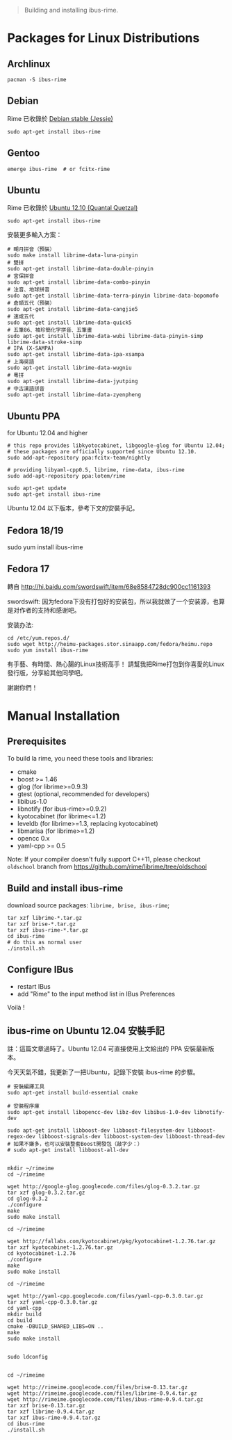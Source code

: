 > Building and installing ibus-rime.

# Packages for Linux Distributions

## Archlinux

    pacman -S ibus-rime

## Debian

Rime 已收錄於 [Debian stable (Jessie)](https://wiki.debian.org/DebianStable)

    sudo apt-get install ibus-rime

## Gentoo

    emerge ibus-rime  # or fcitx-rime


## Ubuntu

Rime 已收錄於 [Ubuntu 12.10 (Quantal Quetzal)](http://releases.ubuntu.com/12.10/)

    sudo apt-get install ibus-rime

安裝更多輸入方案：

    # 朙月拼音（預裝）
    sudo make install librime-data-luna-pinyin
    # 雙拼
    sudo apt-get install librime-data-double-pinyin
    # 宮保拼音
    sudo apt-get install librime-data-combo-pinyin
    # 注音、地球拼音
    sudo apt-get install librime-data-terra-pinyin librime-data-bopomofo
    # 倉頡五代（預裝）
    sudo apt-get install librime-data-cangjie5
    # 速成五代
    sudo apt-get install librime-data-quick5
    # 五筆86、袖珍簡化字拼音、五筆畫
    sudo apt-get install librime-data-wubi librime-data-pinyin-simp librime-data-stroke-simp
    # IPA (X-SAMPA)
    sudo apt-get install librime-data-ipa-xsampa
    # 上海吳語
    sudo apt-get install librime-data-wugniu
    # 粵拼
    sudo apt-get install librime-data-jyutping
    # 中古漢語拼音
    sudo apt-get install librime-data-zyenpheng

## Ubuntu PPA

for Ubuntu 12.04 and higher

    # this repo provides libkyotocabinet, libgoogle-glog for Ubuntu 12.04;
    # these packages are officially supported since Ubuntu 12.10.
    sudo add-apt-repository ppa:fcitx-team/nightly

    # providing libyaml-cpp0.5, librime, rime-data, ibus-rime
    sudo add-apt-repository ppa:lotem/rime

    sudo apt-get update
    sudo apt-get install ibus-rime

Ubuntu 12.04 以下版本，參考下文的安裝手記。

## Fedora 18/19

sudo yum install ibus-rime

## Fedora 17

轉自 http://hi.baidu.com/swordswift/item/68e8584728dc900cc1161393

swordswift: 因为fedora下没有打包好的安装包，所以我就做了一个安装源，也算是对作者的支持和感谢吧。

安装办法:

    cd /etc/yum.repos.d/
    sudo wget http://heimu-packages.stor.sinaapp.com/fedora/heimu.repo
    sudo yum install ibus-rime

有手藝、有時間、熱心腸的Linux技術高手！ 請幫我把Rime打包到你喜愛的Linux發行版，分享給其他同學吧。

謝謝你們！

# Manual Installation

## Prerequisites

To build la rime, you need these tools and libraries:
  * cmake
  * boost >= 1.46
  * glog (for librime>=0.9.3)
  * gtest (optional, recommended for developers)
  * libibus-1.0
  * libnotify (for ibus-rime>=0.9.2)
  * kyotocabinet (for librime<=1.2)
  * leveldb (for librime>=1.3, replacing kyotocabinet)
  * libmarisa (for librime>=1.2)
  * opencc 0.x
  * yaml-cpp >= 0.5

Note: If your compiler doesn't fully support C++11, please checkout `oldschool` branch from https://github.com/rime/librime/tree/oldschool

## Build and install ibus-rime

download source packages: `librime, brise, ibus-rime`;

    tar xzf librime-*.tar.gz
    tar xzf brise-*.tar.gz
    tar xzf ibus-rime-*.tar.gz
    cd ibus-rime
    # do this as normal user
    ./install.sh

## Configure IBus

  * restart IBus
  * add "Rime" to the input method list in IBus Preferences

Voilà !

## ibus-rime on Ubuntu 12.04 安裝手記

註：這篇文章過時了。Ubuntu 12.04 可直接使用上文給出的 PPA 安裝最新版本。

今天天氣不錯，我更新了一把Ubuntu，記錄下安裝 ibus-rime 的步驟。

    # 安裝編譯工具
    sudo apt-get install build-essential cmake

    # 安裝程序庫
    sudo apt-get install libopencc-dev libz-dev libibus-1.0-dev libnotify-dev

    sudo apt-get install libboost-dev libboost-filesystem-dev libboost-regex-dev libboost-signals-dev libboost-system-dev libboost-thread-dev
    # 如果不嫌多，也可以安裝整套Boost開發包（敲字少：）
    # sudo apt-get install libboost-all-dev


    mkdir ~/rimeime
    cd ~/rimeime

    wget http://google-glog.googlecode.com/files/glog-0.3.2.tar.gz
    tar xzf glog-0.3.2.tar.gz
    cd glog-0.3.2
    ./configure
    make
    sudo make install

    cd ~/rimeime

    wget http://fallabs.com/kyotocabinet/pkg/kyotocabinet-1.2.76.tar.gz
    tar xzf kyotocabinet-1.2.76.tar.gz
    cd kyotocabinet-1.2.76
    ./configure
    make
    sudo make install

    cd ~/rimeime

    wget http://yaml-cpp.googlecode.com/files/yaml-cpp-0.3.0.tar.gz
    tar xzf yaml-cpp-0.3.0.tar.gz
    cd yaml-cpp
    mkdir build
    cd build
    cmake -DBUILD_SHARED_LIBS=ON ..
    make
    sudo make install


    sudo ldconfig


    cd ~/rimeime

    wget http://rimeime.googlecode.com/files/brise-0.13.tar.gz
    wget http://rimeime.googlecode.com/files/librime-0.9.4.tar.gz
    wget http://rimeime.googlecode.com/files/ibus-rime-0.9.4.tar.gz
    tar xzf brise-0.13.tar.gz
    tar xzf librime-0.9.4.tar.gz
    tar xzf ibus-rime-0.9.4.tar.gz
    cd ibus-rime
    ./install.sh
